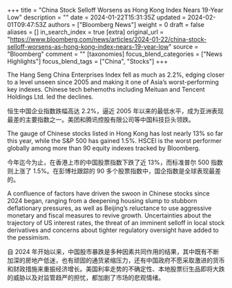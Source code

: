 +++
title = "China Stock Selloff Worsens as Hong Kong Index Nears 19-Year Low"
description = ""
date = 2024-01-22T15:31:35Z
updated = 2024-02-01T09:47:53Z
authors = ["Bloomberg News"]
weight = 0
draft = false
aliases = []
in_search_index = true
[extra]
original_url = "https://www.bloomberg.com/news/articles/2024-01-22/china-stock-selloff-worsens-as-hong-kong-index-nears-19-year-low"
source = "Bloomberg"
comment = ""
[taxonomies]
focus_blend_categories = ["News Highlights"]
focus_blend_tags = ["China", "Stocks"]
+++

The Hang Seng China Enterprises Index fell as much as 2.2%, edging closer to a level unseen since 2005 and making it one of Asia’s worst-performing key indexes. Chinese tech behemoths including Meituan and Tencent Holdings Ltd. led the declines.

恒生中国企业指数跌幅高达 2.2%，逼近 2005 年以来的最低水平，成为亚洲表现最差的主要指数之一。美团和腾讯控股有限公司等中国科技巨头领跌。

The gauge of Chinese stocks listed in Hong Kong has lost nearly 13% so far this year, while the S&P 500 has gained 1.5%. HSCEI is the worst performer globally among more than 90 equity indexes tracked by Bloomberg.

今年迄今为止，在香港上市的中国股票指数下跌了近 13%，而标准普尔 500 指数则上涨了 1.5%。在彭博社跟踪的 90 多个股票指数中，国企指数是全球表现最差的。

A confluence of factors have driven the swoon in Chinese stocks since 2024 began, ranging from a deepening housing slump to stubborn deflationary pressures, as well as Beijing’s reluctance to use aggressive monetary and fiscal measures to revive growth. Uncertainties about the trajectory of US interest rates, the threat of an imminent selloff in local stock derivatives and concerns about tighter regulatory oversight have added to the pessimism.

自 2024 年开始以来，中国股市暴跌是多种因素共同作用的结果，其中既有不断加深的房地产低迷，也有顽固的通货紧缩压力，还有中国政府不愿采取激进的货币和财政措施来重振经济增长。美国利率走势的不确定性、本地股票衍生品即将大跌的威胁以及对监管趋严的担忧，都加剧了市场的悲观情绪。

